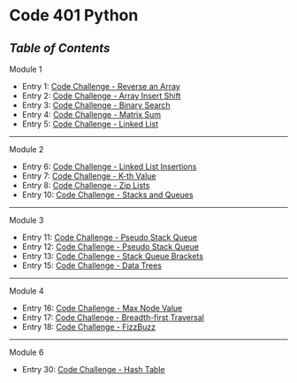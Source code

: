 # Code 401 Python

## *Table of Contents*

Module 1

- Entry 1: [Code Challenge - Reverse an Array](https://bradley-hower.github.io/data-structures-and-algorithms/python/assignments/class-01)
- Entry 2: [Code Challenge - Array Insert Shift](https://bradley-hower.github.io/data-structures-and-algorithms/python/assignments/class-02)
- Entry 3: [Code Challenge - Binary Search](https://bradley-hower.github.io/data-structures-and-algorithms/python/assignments/class-03)
- Entry 4: [Code Challenge - Matrix Sum](https://bradley-hower.github.io/data-structures-and-algorithms/python/assignments/class-04)
- Entry 5: [Code Challenge - Linked List](https://bradley-hower.github.io/data-structures-and-algorithms/python/assignments/class-05)

---
Module 2

- Entry 6: [Code Challenge - Linked List Insertions](https://bradley-hower.github.io/data-structures-and-algorithms/python/assignments/class-06)
- Entry 7: [Code Challenge - K-th Value](https://bradley-hower.github.io/data-structures-and-algorithms/python/assignments/class-07)
- Entry 8: [Code Challenge - Zip Lists](https://bradley-hower.github.io/data-structures-and-algorithms/python/assignments/class-08)
- Entry 10: [Code Challenge - Stacks and Queues](https://bradley-hower.github.io/data-structures-and-algorithms/python/assignments/class-10)

---
Module 3

- Entry 11: [Code Challenge - Pseudo Stack Queue](https://bradley-hower.github.io/data-structures-and-algorithms/python/assignments/class-11)
- Entry 12: [Code Challenge - Pseudo Stack Queue](https://bradley-hower.github.io/data-structures-and-algorithms/python/assignments/class-12)
- Entry 13: [Code Challenge - Stack Queue Brackets](https://bradley-hower.github.io/data-structures-and-algorithms/python/assignments/class-13)
- Entry 15: [Code Challenge - Data Trees](https://bradley-hower.github.io/data-structures-and-algorithms/python/assignments/class-15)

---
Module 4

- Entry 16: [Code Challenge - Max Node Value](https://bradley-hower.github.io/data-structures-and-algorithms/python/assignments/class-16)
- Entry 17: [Code Challenge - Breadth-first Traversal](https://bradley-hower.github.io/data-structures-and-algorithms/python/assignments/class-17)
- Entry 18: [Code Challenge - FizzBuzz](https://bradley-hower.github.io/data-structures-and-algorithms/python/assignments/class-18)

---
Module 6

- Entry 30: [Code Challenge - Hash Table](https://bradley-hower.github.io/data-structures-and-algorithms/python/assignments/class-30)
